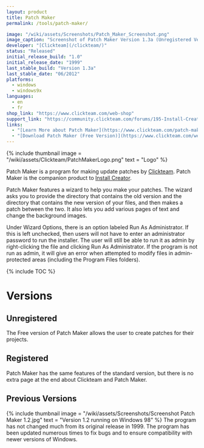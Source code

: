 ```yaml
---
layout: product
title: Patch Maker
permalink: /tools/patch-maker/

image: "/wiki/assets/Screenshots/Patch_Maker_Screenshot.png"
image_caption: "Screenshot of Patch Maker Version 1.3a (Unregistered Version)"
developer: "[Clickteam](/clickteam/)"
status: "Released"
initial_release_build: "1.0"
initial_release_date: "1999"
last_stable_build: "Version 1.3a"
last_stable_date: "06/2012"
platforms:
  - windows
  - windows9x
languages:
  - en
  - fr
shop_link: "https://www.clickteam.com/web-shop"
support_link: "https://community.clickteam.com/forums/195-Install-Creator-and-Patch-Maker"
links:
  - "[Learn More about Patch Maker](https://www.clickteam.com/patch-maker)"
  - "[Download Patch Maker (Free Version)](https://www.clickteam.com/webftp/files/9/5/pminst.exe)"
---
```



{% include thumbnail image = "/wiki/assets/Clickteam/PatchMakerLogo.png" text = "Logo" %}

Patch Maker is a program for making update patches by [Clickteam](/clickteam). Patch Maker is the companion product to [Install Creator](/tools/install-creator-2/).

Patch Maker features a wizard to help you make your patches. The wizard asks you to provide the directory that contains the old version and the directory that contains the new version of your files, and then makes a patch between the two. It also lets you add various pages of text and change the background images.

Under Wizard Options, there is an option labeled Run As Administrator. If this is left unchecked, then users will not have to enter an administrator password to run the installer. The user will still be able to run it as admin by right-clicking the file and clicking Run As Administrator. If the program is not run as admin, it will give an error when attempted to modify files in admin-protected areas (including the Program Files folders).

{% include TOC %}

# Versions 
## Unregistered 
The Free version of Patch Maker allows the user to create patches for their projects.


## Registered 
Patch Maker has the same features of the standard version, but there is no extra page at the end about Clickteam and Patch Maker.


## Previous Versions
{% include thumbnail image = "/wiki/assets/Screenshots/Screenshot Patch Maker 1.2.jpg" text = "Version 1.2 running on Windows 98" %}
The program has not changed much from its original release in 1999. The program has been updated numerous times to fix bugs and to ensure compatibility with newer versions of Windows.
